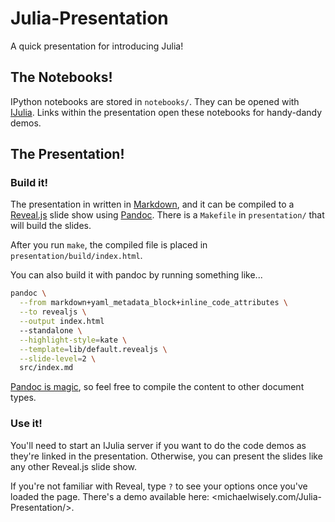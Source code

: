 # Julia-Presentation

A quick presentation for introducing Julia!

## The Notebooks!

IPython notebooks are stored in `notebooks/`. They can be opened with
[IJulia](https://github.com/JuliaLang/IJulia.jl). Links within the
presentation open these notebooks for handy-dandy demos.

## The Presentation!

### Build it!

The presentation in written in
[Markdown](http://pandoc.org/demo/example9/pandocs-markdown.html), and
it can be compiled to a [Reveal.js](http://lab.hakim.se/reveal-js/#/)
slide show using [Pandoc](http://pandoc.org/README.html). There is a
`Makefile` in `presentation/` that will build the slides.

After you run `make`, the compiled file is placed in
`presentation/build/index.html`.

You can also build it with pandoc by running something like...

```bash
pandoc \
  --from markdown+yaml_metadata_block+inline_code_attributes \
  --to revealjs \
  --output index.html
  --standalone \
  --highlight-style=kate \
  --template=lib/default.revealjs \
  --slide-level=2 \
  src/index.md
```

[Pandoc is magic](http://pandoc.org/index.html), so feel free to
compile the content to other document types.


### Use it!

You'll need to start an IJulia server if you want to do the code demos
as they're linked in the presentation. Otherwise, you can present the
slides like any other Reveal.js slide show.

If you're not familiar with Reveal, type `?` to see your options once
you've loaded the page. There's a demo available here:
<michaelwisely.com/Julia-Presentation/>.
